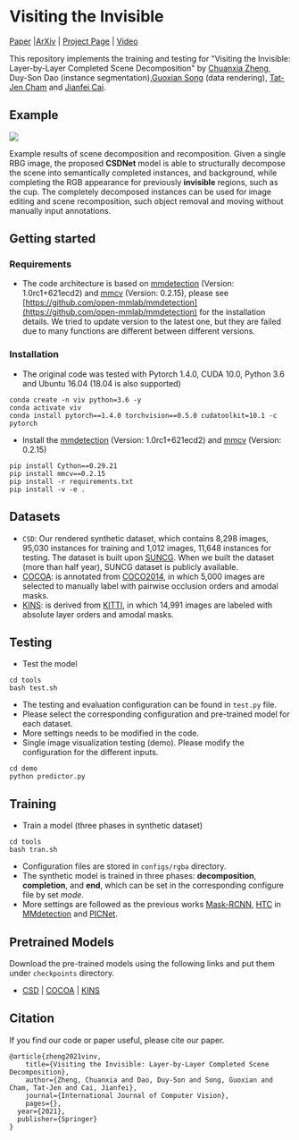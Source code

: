 # Visiting the Invisible
[Paper]() |[ArXiv](https://arxiv.org/pdf/2104.05367.pdf) | [Project Page](https://chuanxiaz.com/vinv/) | [Video](https://www.youtube.com/watch?v=QSAYxrKgn7A)

This repository implements the training and testing for "Visiting the Invisible: Layer-by-Layer Completed Scene Decomposition" by [Chuanxia Zheng](https://www.chuanxiaz.com), Duy-Son Dao (instance segmentation),[Guoxian Song](https://guoxiansong.github.io/homepage/index.html) (data rendering), [Tat-Jen Cham](https://personal.ntu.edu.sg/astjcham/) and [Jianfei Cai](https://jianfei-cai.github.io/). 

## Example
<img src="images/featured.gif" align="center">

Example results of scene decomposition and recomposition. Given a single RBG image, the proposed **CSDNet** model is able to structurally decompose the scene into semantically completed instances, and background, while completing the RGB appearance for previously **invisible** regions, such as the cup. The completely decomposed instances can be used for image editing and scene recomposition, such object removal and moving without manually input annotations.

## Getting started

### Requirements

- The code architecture is based on [mmdetection](https://github.com/open-mmlab/mmdetection) (Version: 1.0rc1+621ecd2) and [mmcv](https://github.com/open-mmlab/mmcv) (Version: 0.2.15), please see [https://github.com/open-mmlab/mmdetection](https://github.com/open-mmlab/mmdetection) for the installation details. We tried to update version to the latest one, but they are failed due to many functions are different between different versions.

### Installation

- The original code was tested with Pytorch 1.4.0, CUDA 10.0, Python 3.6 and Ubuntu 16.04 (18.04 is also supported)
```
conda create -n viv python=3.6 -y
conda activate viv
conda install pytorch==1.4.0 torchvision==0.5.0 cudatoolkit=10.1 -c pytorch
```
- Install the [mmdetection](https://github.com/open-mmlab/mmdetection) (Version: 1.0rc1+621ecd2) and [mmcv](https://github.com/open-mmlab/mmcv) (Version: 0.2.15)
```
pip install Cython==0.29.21
pip install mmcv==0.2.15
pip install -r requirements.txt
pip install -v -e .
```

## Datasets

- ``CSD``: Our rendered synthetic dataset, which contains 8,298 images, 95,030 instances for training and 1,012 images, 11,648 instances for testing. The dataset is built upon [SUNCG](https://sscnet.cs.princeton.edu/). When we built the dataset (more than half year), SUNCG dataset is publicly available.
- [COCOA](https://github.com/Wakeupbuddy/amodalAPI): is annotated from [COCO2014](https://github.com/Wakeupbuddy/amodalAPI), in which 5,000 images are selected to manually label with pairwise occlusion orders and amodal masks.
- [KINS](https://github.com/qqlu/Amodal-Instance-Segmentation-through-KINS-Dataset): is derived from [KITTI](http://www.cvlibs.net/datasets/kitti/), in which 14,991 images are labeled with absolute layer orders and amodal masks.

## Testing

- Test the model
```
cd tools
bash test.sh
```
- The testing and evaluation configuration can be found in ``test.py`` file.
- Please select the corresponding configuration and pre-trained model for each dataset.
- More settings needs to be modified in the code.
- Single image visualization testing (demo). Please modify the configuration for the different inputs.
```
cd demo
python predictor.py
```

## Training

- Train a model (three phases in synthetic dataset)
```
cd tools
bash tran.sh
```
- Configuration files are stored in ``configs/rgba`` directory.
- The synthetic model is trained in three phases: **decomposition**, **completion**, and **end**, which can be set in the corresponding configure file by set *mode*.
- More settings are followed as the previous works [Mask-RCNN](https://github.com/open-mmlab/mmdetection/tree/master/configs/mask_rcnn), [HTC](https://github.com/open-mmlab/mmdetection/tree/master/configs/htc) in [MMdetection](https://github.com/open-mmlab/mmdetection) and [PICNet](https://github.com/lyndonzheng/Pluralistic-Inpainting).

## Pretrained Models
Download the pre-trained models using the following links and put them under ``checkpoints`` directory.

- [CSD]() | [COCOA]() | [KINS]()

## Citation
If you find our code or paper useful, please cite our paper.
```
@article{zheng2021vinv,
	title={Visiting the Invisible: Layer-by-Layer Completed Scene Decomposition},
	author={Zheng, Chuanxia and Dao, Duy-Son and Song, Guoxian and Cham, Tat-Jen and Cai, Jianfei},
	journal={International Journal of Computer Vision},
	pages={},
  year={2021},
  publisher={Springer}
}
```

